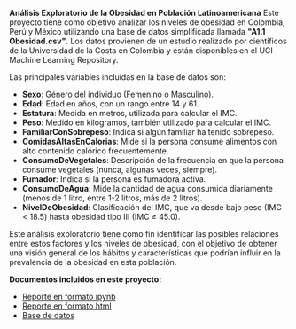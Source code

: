 **Análisis Exploratorio de la Obesidad en Población Latinoamericana**
Este proyecto tiene como objetivo analizar los niveles de obesidad en Colombia, Perú y México utilizando una base de datos simplificada llamada **"A1.1 Obesidad.csv"**. Los datos provienen de un estudio realizado por científicos de la Universidad de la Costa en Colombia y están disponibles en el UCI Machine Learning Repository.

Las principales variables incluidas en la base de datos son:
- **Sexo**: Género del individuo (Femenino o Masculino).
- **Edad**: Edad en años, con un rango entre 14 y 61.
- **Estatura**: Medida en metros, utilizada para calcular el IMC.
- **Peso**: Medido en kilogramos, también utilizado para calcular el IMC.
- **FamiliarConSobrepeso**: Indica si algún familiar ha tenido sobrepeso.
- **ComidasAltasEnCalorias**: Mide si la persona consume alimentos con alto contenido calórico frecuentemente.
- **ConsumoDeVegetales**: Descripción de la frecuencia en que la persona consume vegetales (nunca, algunas veces, siempre).
- **Fumador**: Indica si la persona es fumadora activa.
- **ConsumoDeAgua**: Mide la cantidad de agua consumida diariamente (menos de 1 litro, entre 1-2 litros, más de 2 litros).
- **NivelDeObesidad**: Clasificación del IMC, que va desde bajo peso (IMC < 18.5) hasta obesidad tipo III (IMC ≥ 45.0).

Este análisis exploratorio tiene como fin identificar las posibles relaciones entre estos factores y los niveles de obesidad, con el objetivo de obtener una visión general de los hábitos y características que podrían influir en la prevalencia de la obesidad en esta población.

**Documentos incluidos en este proyecto:**
- [Reporte en formato ipynb](./A1.1_636698.ipynb)
- [Reporte en formato html](./A1.1_636698.html)
- [Base de datos](./A1.1_Obesidad.csv)
